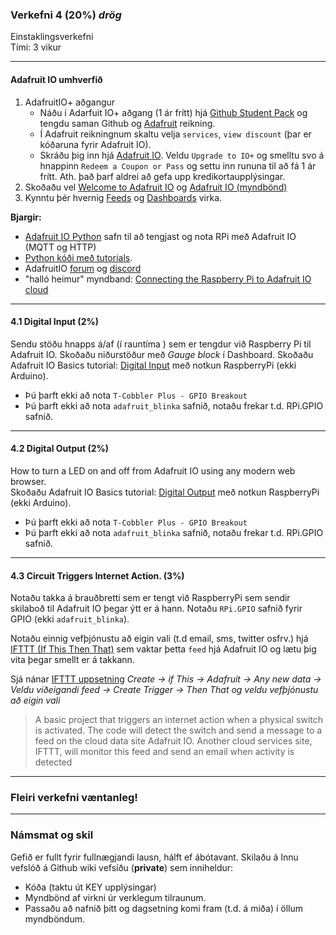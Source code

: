 ### Verkefni 4 (20%) _drög_

Einstaklingsverkefni <br>
Tími: 3 vikur

---

#### Adafruit IO umhverfið 
1. AdafruitIO+ aðgangur
   - Náðu í Adarfuit IO+ aðgang (1 ár frítt) hjá [Github Student Pack](https://education.github.com/pack) og tengdu saman Github og [Adafruit](https://www.adafruit.com/) reikning.
   - Í Adafruit reikningnum skaltu velja `services`, `view discount` (þar er kóðaruna fyrir Adafruit IO).
   - Skráðu þig inn hjá [Adafruit IO](https://io.adafruit.com/). Veldu `Upgrade to IO+` og smelltu svo á hnappinn `Redeem a Coupon or Pass` og settu inn rununa til að fá 1 ár frítt. Ath. það þarf aldrei að gefa upp kredikortaupplýsingar.
1. Skoðaðu vel [Welcome to Adafruit IO](https://learn.adafruit.com/welcome-to-adafruit-io/overview) og [Adafruit IO (myndbönd)](https://learn.adafruit.com/all-the-internet-of-things-episode-four-adafruit-io/how-adafruit-io-works)
1. Kynntu þér hvernig [Feeds](https://learn.adafruit.com/adafruit-io-basics-feeds) og [Dashboards](https://learn.adafruit.com/adafruit-io-basics-dashboards) virka.

**Bjargir:**

- [Adafruit IO Python](https://adafruit-io-python-client.readthedocs.io/en/latest/quickstart.html) safn til að tengjast og nota RPi með Adafruit IO (MQTT og HTTP)
- [Python kóði með tutorials](https://github.com/adafruit/Adafruit_IO_Python/tree/master/examples/basics).
- AdafruitIO [forum](https://forums.adafruit.com/viewforum.php?f=56) og [discord](https://discord.com/invite/adafruit)
- "halló heimur" myndband: [Connecting the Raspberry Pi to Adafruit IO cloud](https://www.youtube.com/watch?v=IfzpoFGkmns)

---

#### 4.1 Digital Input (2%)
Sendu stöðu hnapps á/af (í rauntíma ) sem er tengdur við Raspberry Pi til Adafruit IO. Skoðaðu niðurstöður með _Gauge block_ í Dashboard.
Skoðaðu Adafruit IO Basics tutorial: [Digital Input](https://learn.adafruit.com/adafruit-io-basics-digital-input) með notkun RaspberryPi (ekki Arduino). 

- Þú þarft ekki að nota `T-Cobbler Plus - GPIO Breakout`
- Þú þarft ekki að nota `adafruit_blinka` safnið, notaðu frekar t.d. RPi.GPIO safnið.

---

#### 4.2 Digital Output (2%)
How to turn a LED on and off from Adafruit IO using any modern web browser.<br>
Skoðaðu Adafruit IO Basics tutorial: [Digital Output](https://learn.adafruit.com/adafruit-io-basics-digital-output) með notkun RaspberryPi (ekki Arduino).

- Þú þarft ekki að nota `T-Cobbler Plus - GPIO Breakout`
- Þú þarft ekki að nota `adafruit_blinka` safnið, notaðu frekar t.d. RPi.GPIO safnið.

---

#### 4.3 Circuit Triggers Internet Action. (3%)
Notaðu takka á brauðbretti sem er tengt við RaspberryPi sem sendir skilaboð til Adafruit IO þegar ýtt er á hann. Notaðu `RPi.GPIO` safnið fyrir GPIO (ekki `adafruit_blinka`).

Notaðu einnig vefþjónustu að eigin vali (t.d email, sms, twitter osfrv.) hjá [IFTTT (If This Then That)](https://ifttt.com/) sem vaktar þetta `feed` hjá Adafruit IO og lætu þig vita þegar smellt er á takkann. 

Sjá nánar [IFTTT uppsetning](https://learn.adafruit.com/using-ifttt-with-adafruit-io/ifttt-to-adafruit-io-setup)
_Create -> if This -> Adafruit -> Any new data -> Veldu viðeigandi feed -> Create Trigger -> Then That og veldu vefþjónustu að eigin vali_

> A basic project that triggers an internet action when a physical switch is activated.
> The code will detect the switch and send a message to a feed on the cloud data site Adafruit IO. Another cloud services site, IFTTT, will 
> monitor this feed and send an email when activity is detected 

---

### Fleiri verkefni væntanleg!

---

### Námsmat og skil

Gefið er fullt fyrir fullnægjandi lausn, hálft ef ábótavant.
Skilaðu á Innu vefslóð á Github wiki vefsíðu (**private**) sem inniheldur:

- Kóða (taktu út KEY upplýsingar)
- Myndbönd af virkni úr verklegum tilraunum. 
- Passaðu að nafnið þitt og dagsetning komi fram (t.d. á miða) í öllum myndböndum.

